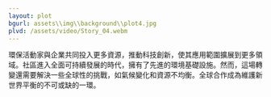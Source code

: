 ```yaml
---
layout: plot
bgurl: assets\\img\\background\\plot4.jpg
plvd: /assets/video/Story_04.webm
---
```

環保活動家與企業共同投入更多資源，推動科技創新，使其應用範圍擴展到更多領域。社區進入全面可持續發展的時代，擁有了先進的環境基礎設施。然而，這場轉變還需要解決一些全球性的挑戰，如氣候變化和資源不均衡。全球合作成為維護新世界平衡的不可或缺的一環。
